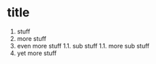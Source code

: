 # title
1. stuff
1. more stuff
1. even more stuff
1.1. sub stuff
1.1. more sub stuff
1. yet more stuff
